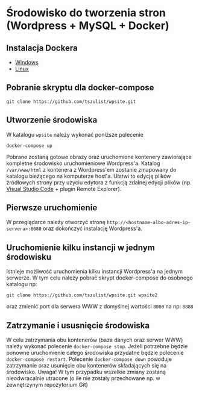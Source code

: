 # Środowisko do tworzenia stron (Wordpress + MySQL + Docker)
## Instalacja Dockera
* [Windows](https://docs.docker.com/docker-for-windows/install/)
* [Linux](https://docs.docker.com/install/linux/docker-ce/ubuntu/)
## Pobranie skryptu dla docker-compose
```
git clone https://github.com/tszulist/wpsite.git
```
## Utworzenie środowiska
W katalogu `wpsite` należy wykonać poniższe polecenie
```
docker-compose up
```
Pobrane zostaną gotowe obrazy oraz uruchomione kontenery zawierające kompletne środowisko uruchomieniowe Wordpress'a. Katalog `/var/www/html` z kontenera z Wordpress'em zostanie zmapowany do katalogu bieżącego na komputerze host'a. Ułatwi to edycję plików źródłowych strony przy użyciu edytora z funkcją zdalnej edycji plików (np. [Visual Studio Code](https://code.visualstudio.com/download) + plugin Remote Explorer).
## Pierwsze uruchomienie
W przeglądarce należy otworzyć stronę `http://<hostname-albo-adres-ip-servera>:8080` oraz dokończyć instalację Wordpress'a.
## Uruchomienie kilku instancji w jednym środowisku
Istnieje możliwość uruchomienia kilku instancji Wordpress'a na jednym serwerze. W tym celu należy pobrać skrypt docker-compose do osobnego katalogu np:
```
git clone https://github.com/tszulist/wpsite.git wpsite2
```
oraz zmienić port dla serwera WWW z domyślnej wartości `8080` na np: `8888`
## Zatrzymanie i ususnięcie środowiska
W celu zatrzymania obu kontenerów (baza danych oraz serwer WWW) należy wykonać polecenie `docker-compose stop`. Jeżeli potrzebne będzie ponowne uruchomienie całego środowiska przydatne będzie polecenie `docker-compose restart`. Polecenie `docker-compose down` powoduje zatrzymanie oraz usunięcie obu kontenerów składających się na środowisko. Uwaga! W tym przypadku wszelkie zmiany zostaną nieodwracalnie utracone (o ile nie zostały przechowane np. w zewnętrzynym repozytorium Git)
